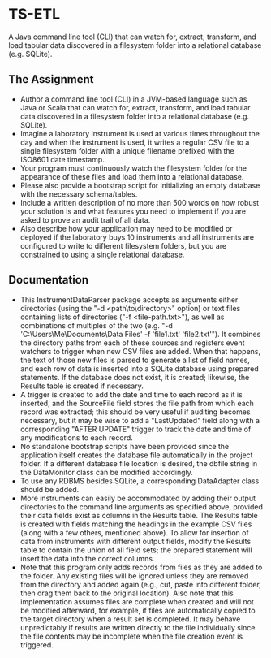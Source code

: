 # TS-ETL
A Java command line tool (CLI) that can watch for, extract, transform, and load tabular data discovered in a filesystem folder into a relational database (e.g. SQLite).

## The Assignment
- Author a command line tool (CLI) in a JVM-based language such as Java or Scala that can watch for, extract, transform, and load tabular data discovered in a filesystem folder into a relational database (e.g. SQLite). 
- Imagine a laboratory instrument is used at various times throughout the day and when the instrument is used, it writes a regular CSV file to a single filesystem folder with a unique filename prefixed with the ISO8601 date timestamp. 
- Your program must continuously watch the filesystem folder for the appearance of these files and load them into a relational database. 
- Please also provide a bootstrap script for initializing an empty database with the necessary schema/tables. 
- Include a written description of no more than 500 words on how robust your solution is and what features you need to implement if you are asked to prove an audit trail of all data. 
- Also describe how your application may need to be modified or deployed if the laboratory buys 10 instruments and all instruments are configured to write to different filesystem folders, but you are constrained to using a single relational database.

## Documentation
- This InstrumentDataParser package accepts as arguments either directories (using the "-d <path\to\directory>" option) or text files containing lists of directories ("-f <file-path.txt>"), as well as combinations of multiples of the two (e.g. "-d 'C:\Users\Me\Documents\Data Files' -f 'file1.txt' 'file2.txt'"). It combines the directory paths from each of these sources and registers event watchers to trigger when new CSV files are added. When that happens, the text of those new files is parsed to generate a list of field names, and each row of data is inserted into a SQLite database using prepared statements. If the database does not exist, it is created; likewise, the Results table is created if necessary. 
- A trigger is created to add the date and time to each record as it is inserted, and the SourceFile field stores the file path from which each record was extracted; this should be very useful if auditing becomes necessary, but it may be wise to add a "LastUpdated" field along with a corresponding "AFTER UPDATE" trigger to track the date and time of any modifications to each record.
- No standalone bootstrap scripts have been provided since the application itself creates the database file automatically in the project folder. If a different database file location is desired, the dbfile string in the DataMonitor class can be modified accordingly.
- To use any RDBMS besides SQLite, a corresponding DataAdapter class should be added. 
- More instruments can easily be accommodated by adding their output directories to the command line arguments as specified above, provided their data fields exist as columns in the Results table. The Results table is created with fields matching the headings in the example CSV files (along with a few others, mentioned above). To allow for insertion of data from instruments with different output fields, modify the Results table to contain the union of all field sets; the prepared statement will insert the data into the correct columns. 
- Note that this program only adds records from files as they are added to the folder. Any existing files will be ignored unless they are removed from the directory and added again (e.g., cut, paste into different folder, then drag them back to the original location). Also note that this implementation assumes files are complete when created and will not be modified afterward, for example, if files are automatically copied to the target directory when a result set is completed. It may behave unpredictably if results are written directly to the file individually since the file contents may be incomplete when the file creation event is triggered.
